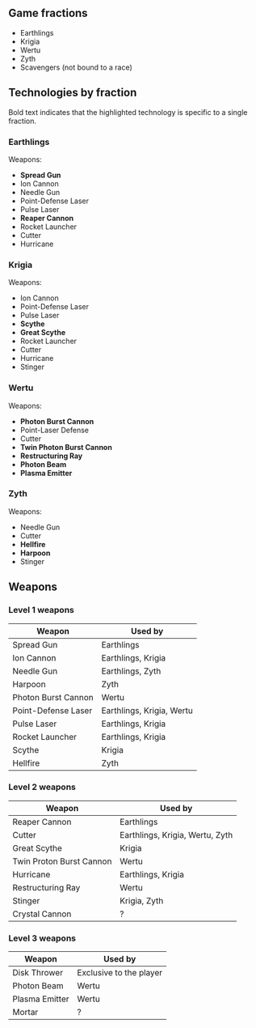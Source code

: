 ## Game fractions

* Earthlings
* Krigia
* Wertu
* Zyth
* Scavengers (not bound to a race)

## Technologies by fraction

Bold text indicates that the highlighted technology is specific to a single fraction.

### Earthlings

Weapons:

* **Spread Gun**
* Ion Cannon
* Needle Gun
* Point-Defense Laser
* Pulse Laser
* **Reaper Cannon**
* Rocket Launcher
* Cutter
* Hurricane

### Krigia

Weapons:

* Ion Cannon
* Point-Defense Laser
* Pulse Laser
* **Scythe**
* **Great Scythe**
* Rocket Launcher
* Cutter
* Hurricane
* Stinger

### Wertu

Weapons:

* **Photon Burst Cannon**
* Point-Laser Defense
* Cutter
* **Twin Photon Burst Cannon**
* **Restructuring Ray**
* **Photon Beam**
* **Plasma Emitter**

### Zyth

Weapons:

* Needle Gun
* Cutter
* **Hellfire**
* **Harpoon**
* Stinger

## Weapons

### Level 1 weapons

| Weapon | Used by |
|---|---|
| Spread Gun | Earthlings |
| Ion Cannon | Earthlings, Krigia |
| Needle Gun | Earthlings, Zyth |
| Harpoon | Zyth |
| Photon Burst Cannon | Wertu |
| Point-Defense Laser | Earthlings, Krigia, Wertu |
| Pulse Laser | Earthlings, Krigia |
| Rocket Launcher | Earthlings, Krigia |
| Scythe | Krigia |
| Hellfire | Zyth |

### Level 2 weapons

| Weapon | Used by |
|---|---|
| Reaper Cannon | Earthlings |
| Cutter | Earthlings, Krigia, Wertu, Zyth |
| Great Scythe | Krigia |
| Twin Proton Burst Cannon | Wertu |
| Hurricane | Earthlings, Krigia |
| Restructuring Ray | Wertu |
| Stinger | Krigia, Zyth |
| Crystal Cannon | ? |

### Level 3 weapons

| Weapon | Used by |
|---|---|
| Disk Thrower | Exclusive to the player |
| Photon Beam | Wertu |
| Plasma Emitter | Wertu |
| Mortar | ? |
